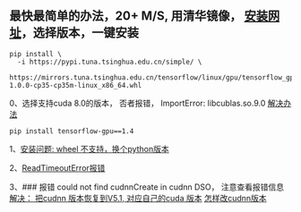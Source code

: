 ## 最快最简单的办法，20+ M/S, 用清华镜像， [安装网址](https://mirrors.tuna.tsinghua.edu.cn/help/tensorflow/)，选择版本，一键安装
```
pip install \
  -i https://pypi.tuna.tsinghua.edu.cn/simple/ \
  https://mirrors.tuna.tsinghua.edu.cn/tensorflow/linux/gpu/tensorflow_gpu-1.0.0-cp35-cp35m-linux_x86_64.whl
```

0、选择支持cuda 8.0的版本， 否者报错，
ImportError: libcublas.so.9.0 [解决办法](https://blog.csdn.net/w5688414/article/details/79187499)
```
pip install tensorflow-gpu==1.4  
```

1、[安装问题: wheel 不支持，换个python版本](https://stackoverflow.com/questions/37425579/cannot-install-tensorflow-on-fresh-ubuntu-partition-tensorflow-0-8-0-cp34-cp34m)


2、[ReadTimeoutError报错](https://www.cnblogs.com/xuchenCN/p/5888648.html)

3、### 报错 could not find cudnnCreate in cudnn DSO， 注意查看报错信息
[解决： 把cudnn 版本恢复到V5.1, 对应自己的cuda 版本](https://github.com/tensorflow/tensorflow/issues/722)
[怎样改cudnn版本](https://blog.csdn.net/l297969586/article/details/67632608)
